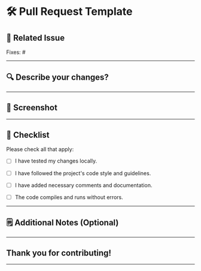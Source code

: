 # 🛠 Pull Request Template


## 📌 Related Issue


Fixes: #<Solved-issue-number>  


---




## 🔍 Describe your changes?




---


## 📸 Screenshot


<!-- Insert a screenshot showing the new or fixed behavior -->
<!--(link-to-screenshot) -->


---


## 🧪 Checklist


Please check all that apply:


- [ ] I have tested my changes locally.
- [ ] I have followed the project's code style and guidelines.
- [ ] I have added necessary comments and documentation.
- [ ] The code compiles and runs without errors.




---


## 🗒️ Additional Notes (Optional)




---


## Thank you for contributing!


---

